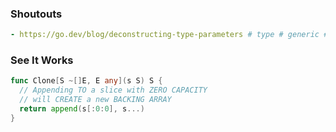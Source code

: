 ### Shoutouts
```yaml
- https://go.dev/blog/deconstructing-type-parameters # type # generic # slices
```

### See It Works
```go
func Clone[S ~[]E, E any](s S) S {
  // Appending TO a slice with ZERO CAPACITY
  // will CREATE a new BACKING ARRAY
  return append(s[:0:0], s...)
}
```
